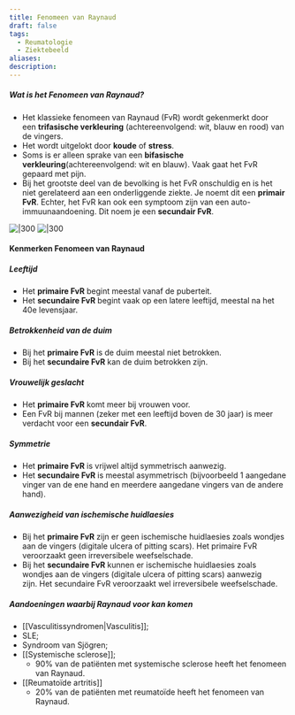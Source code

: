 ```yaml
---
title: Fenomeen van Raynaud
draft: false
tags:
  - Reumatologie
  - Ziektebeeld
aliases: 
description: 
---
```



##### Wat is het Fenomeen van Raynaud? 
- Het klassieke fenomeen van Raynaud (FvR) wordt gekenmerkt door een **trifasische verkleuring** (achtereenvolgend: wit, blauw en rood) van de vingers. 
- Het wordt uitgelokt door **koude** of **stress**. 
- Soms is er alleen sprake van een **bifasische verkleuring**(achtereenvolgend: wit en blauw). Vaak gaat het FvR gepaard met pijn.
- Bij het grootste deel van de bevolking is het FvR onschuldig en is het niet gerelateerd aan een onderliggende ziekte. Je noemt dit een **primair FvR**. Echter, het FvR kan ook een symptoom zijn van een auto-immuunaandoening. Dit noem je een **secundair FvR**.

![|300](https://i.imgur.com/rn5Dhwq.png)
![|300](https://i.imgur.com/R9eQXV9.png)


#### Kenmerken Fenomeen van Raynaud

##### **Leeftijd**
- Het **primaire FvR** begint meestal vanaf de puberteit.
- Het **secundaire FvR** begint vaak op een latere leeftijd, meestal na het 40e levensjaar. 



##### Betrokkenheid van de duim
- Bij het **primaire FvR** is de duim meestal niet betrokken.
- Bij het **secundaire FvR** kan de duim betrokken zijn.



##### Vrouwelijk geslacht
- Het **primaire FvR** komt meer bij vrouwen voor. 
- Een FvR bij mannen (zeker met een leeftijd boven de 30 jaar) is meer verdacht voor een **secundair FvR**.


##### Symmetrie
- Het **primaire FvR** is vrijwel altijd symmetrisch aanwezig. 
- Het **secundaire FvR** is meestal asymmetrisch (bijvoorbeeld 1 aangedane vinger van de ene hand en meerdere aangedane vingers van de andere hand).


##### Aanwezigheid van ischemische huidlaesies
- Bij het **primaire FvR** zijn er geen ischemische huidlaesies zoals wondjes aan de vingers (digitale ulcera of pitting scars). Het primaire FvR veroorzaakt geen irreversibele weefselschade.
- Bij het **secundaire FvR** kunnen er ischemische huidlaesies zoals wondjes aan de vingers (digitale ulcera of pitting scars) aanwezig zijn. Het secundaire FvR veroorzaakt wel irreversibele weefselschade.

##### Aandoeningen waarbij Raynaud voor kan komen
- [[Vasculitissyndromen|Vasculitis]];
- SLE;
- Syndroom van Sjögren;
- [[Systemische sclerose]];
	- 90% van de patiënten met systemische sclerose heeft het fenomeen van Raynaud.
- [[Reumatoïde artritis]]
	- 20% van de patiënten met reumatoïde heeft het fenomeen van Raynaud.

